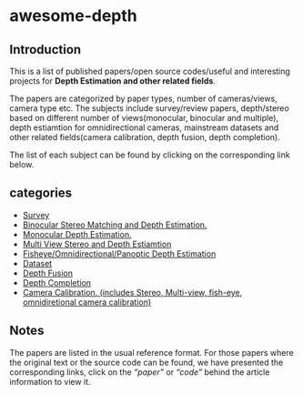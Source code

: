 # awesome-depth

## Introduction
This is a list of published papers/open source codes/useful and interesting projects for **Depth Estimation and other related fields**.

The papers are categorized by paper types, number of cameras/views, camera type etc. The subjects include survey/review papers, depth/stereo based on different number of views(monocular, binocular and multiple), depth estiamtion for omnidirectional cameras, mainstream datasets and other related fields(camera calibration, depth fusion, depth completion).

The list of each subject can be found by clicking on the corresponding link below.

## categories
+ [Survey](./src/survey.md)
+ [Binocular Stereo Matching and Depth Estimation.](./src/binocular.md)
+ [Monocular Depth Estimation.](./src/monocular.md)
+ [Multi View Stereo and Depth Estiamtion](./src/multiview.md)
+ [Fisheye/Omnidirectional/Panoptic Depth Estimation](./src/omnidirectional.md)
+ [Dataset](./src/dataset.md)
+ [Depth Fusion](./src/depthFusion.md)
+ [Depth Completion](./src/completion.md)
+ [Camera Calibration. (includes Stereo, Multi-view, fish-eye, omnidiretional camera calibration)](./src/calibration.md)

## Notes
The papers are listed in the usual reference format. For those papers where the original text or the source code can be found, we have presented the corresponding links, click on the *“paper”* or *“code”* behind the article information to view it.